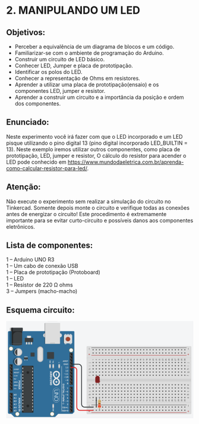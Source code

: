 # 2. MANIPULANDO UM LED
## Objetivos:
- Perceber a equivalência de um diagrama de blocos e um código.
- Familiarizar-se com o ambiente de programação do Arduino.
- Construir um circuito de LED básico.
- Conhecer LED, Jumper e placa de prototipação.
- Identificar os polos do LED.
- Conhecer a representação de Ohms em resistores.
- Aprender a utilizar uma placa de prototipação(ensaio) e os componentes LED, jumper e resistor.
- Aprender a construir um circuito e a importância da posição e ordem dos componentes.

## Enunciado:
Neste experimento você irá fazer com que o LED incorporado e um LED pisque utilizando o pino digital 
13 (pino digital incorporado LED_BUILTIN = 13). Neste exemplo iremos utilizar outros componentes, 
como placa de prototipação, LED, jumper e resistor, O cálculo do resistor para acender o LED pode 
conhecido em https://www.mundodaeletrica.com.br/aprenda-como-calcular-resistor-para-led/.

## Atenção: 
Não execute o experimento sem realizar a simulação do circuito no Tinkercad. Somente depois 
monte o circuito e verifique todas as conexões antes de energizar o circuito! Este procedimento é
extremamente importante para se evitar curto-circuito e possíveis danos aos componentes eletrônicos.

## Lista de componentes:
1 – Arduíno UNO R3<br>
1 – Um cabo de conexão USB<br>
1 – Placa de prototipação (Protoboard)<br>
1 – LED<br>
1 – Resistor de 220 Ω ohms<br>
3 – Jumpers (macho-macho)

## Esquema circuito:
![](/imagens-tinkercad/ex2.png)